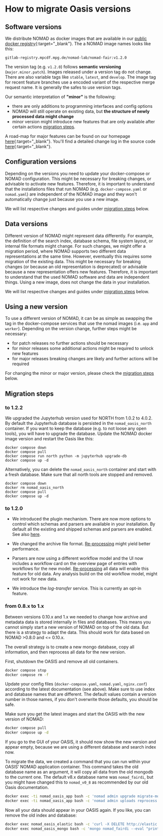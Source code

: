 # How to migrate Oasis versions

## Software versions

We distribute NOMAD as docker images that are available in our
[public docker registry](https://gitlab.mpcdf.mpg.de/nomad-lab/nomad-FAIR/container_registry/36){:target="_blank"}.
The a NOMAD image names looks like this:

```
gitlab-registry.mpcdf.mpg.de/nomad-lab/nomad-fair:v1.2.0
```

The version tag (e.g. `v1.2.0`) follows **semantic versioning** (`major.minor.patch`). Images
released under a version tag do not change. There are also variable tags like
`stable`, `latest`, and `develop`. The image tag for recent feature branches use a
encoded variant of the respective merge request name. It is generally the safes to use
version tags.

Our semantic interpretation of **"minor"** is the following:

- there are only additions to programming interfaces and config options
- NOMAD will still operate on existing data, but **the structure of newly processed data might change**
- minor version might introduce new features that are only available after certain
actions [migration steps](#migration-steps).

A road-map for major features can be found on our homepage [here](https://nomad-lab.eu/nomad-lab/features.html){:target="_blank"}. You'll find a detailed change log in the source code [here](https://gitlab.mpcdf.mpg.de/nomad-lab/nomad-FAIR/-/blob/develop/CHANGELOG.md){:target="_blank"}.


## Configuration versions

Depending on the versions you need to update your docker-compose or
NOMAD configuration. This might be necessary for breaking changes, or advisable to
activate new features. Therefore, it is important to understand that the
installations files that run NOMAD (e.g. `docker-compose.yaml` or `nomad.yaml`) are independent
of the NOMAD image and they won't automatically change just because you use a new image.

We will list respective changes and guides under [migration steps](#migration-steps) below.

## Data versions

Different version of NOMAD might represent data differently. For example, the
definition of the search index, database schema, file system layout, or internal file
formats might change.
For such changes, we might offer a migration period, where NOMAD supports two different
data representations at the same time.
However, eventually this requires some migration of the existing data. This might be necessary
for breaking changes (or because an old representation is deprecated) or advisable
because a new representation offers new features.
Therefore, it is important to understand that the used
NOMAD software and data are independent things. Using a new image, does not change the
data in your installation.

We will list respective changes and guides under [migration steps](#migration-steps) below.

## Using a new version

To use a different version of NOMAD, it can be as simple as swapping the tag in the
docker-compose services that use the nomad images (i.e. `app` and `worker`). Depending
on the version change, further steps might be necessary:

- for patch releases no further actions should be necessary
- for minor releases some additional actions might be required to unlock new features
- for major releases breaking changes are likely and further actions will be required

For changing the minor or major version, please check the [migration steps](#migration-steps) below.

## Migration steps

### to 1.2.2

We upgraded the Jupyterhub version used for NORTH from 1.0.2 to 4.0.2. By default the
Jupyterhub database is persisted in the `nomad_oasis_north` container. If you want to
keep the database (e.g. to not loose any open tools), you will have to upgrade the database.
Update the NOMAD docker image version and restart the Oasis like this:

```
docker compose down
docker compose pull
docker compose run north python -m jupyterhub upgrade-db
docker compose up -d
```

Alternatively, you can delete the `nomad_oasis_north` container and start with a fresh
database. Make sure that all north tools are stopped and removed.

```
docker compose down
docker rm nomad_oasis_north
docker compose pull
docker compose up -d
```

### to 1.2.0

- We introduced the plugin mechanism. There are now more options to control which schemas
and parsers are available in your installation. By default all the existing and shipped
schemas and parsers are enabled. See also [here](customize.md).

- We changed the archive file format. [Re-processing](admin.md#re-process) might yield better performance.

- Parsers are now using a different workflow model and the UI now includes a
workflow card on the overview page of entries with workflows for the new model.
[Re-processing](admin.md#re-process) all data will enable this feature for old data. Any analysis build on
the old workflow model, might not work for new data.

- We introduce the *log-transfer* service. This is currently an opt-in feature.

### from 0.8.x to 1.x

Between versions 0.10.x and 1.x we needed to change how archive and metadata data is stored
internally in files and databases. This means you cannot simply start a new version of
NOMAD on top of the old data. But there is a strategy to adapt the data. This should
work for data based on NOMAD >0.8.0 and <= 0.10.x.

The overall strategy is to create a new mongo database, copy all information, and then
reprocess all data for the new version.

First, shutdown the OASIS and remove all old containers.
```sh
docker compose stop
docker compose rm -f
```

Update your config files (`docker-compose.yaml`, `nomad.yaml`, `nginx.conf`) according
to the latest documentation (see above). Make sure to use index and database names that
are different. The default values contain a version number in those names, if you don't
overwrite those defaults, you should be safe.

Make sure you get the latest images and start the OASIS with the new version of NOMAD:
```sh
docker compose pull
docker compose up -d
```

If you go to the GUI of your OASIS, it should now show the new version and appear empty,
because we are using a different database and search index now.

To migrate the data, we created a command that you can run within your OASIS' NOMAD
application container. This command takes the old database name as an argument, it will copy
all data from the old mongodb to the current one. The default v8.x database name
was `nomad_fairdi`, but you might have changed this to `nomad_v0_8` as recommended by
our old Oasis documentation.

```sh
docker exec -ti nomad_oasis_app bash -c 'nomad admin upgrade migrate-mongo --src-db-name nomad_v0_8'
docker exec -ti nomad_oasis_app bash -c 'nomad admin uploads reprocess'
```

Now all your data should appear in your OASIS again. If you like, you can remove the
old index and database:

```sh
docker exec nomad_oasis_elastic bash -c 'curl -X DELETE http://elastic:9200/nomad_fairdi'
docker exec nomad_oasis_mongo bash -c 'mongo nomad_fairdi --eval "printjson(db.dropDatabase())"'
```